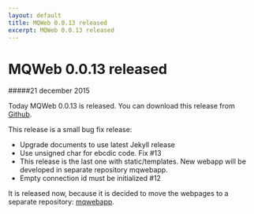 ```yaml
---
layout: default
title: MQWeb 0.0.13 released
excerpt: MQWeb 0.0.13 released
---
```

MQWeb 0.0.13 released
=====================

#####21 december 2015

Today MQWeb 0.0.13 is released. You can download this release from 
[Github](https://github.com/fbraem/mqweb/releases/tag/v0.0.13).

This release is a small bug fix release:

  - Upgrade documents to use latest Jekyll release
  - Use unsigned char for ebcdic code. Fix #13
  - This release is the last one with static/templates.
    New webapp will be developed in separate repository mqwebapp.
  - Empty connection id must be initialized #12

It is released now, because it is decided to move the webpages to 
a separate repository: [mqwebapp](https://github.com/fbraem/mqwebapp).
